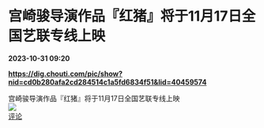 # 宫崎骏导演作品『红猪』将于11月17日全国艺联专线上映

**2023-10-31 09:20**

**https://dig.chouti.com/pic/show?nid=cd0b280afa2cd284514c1a5fd6834f51&lid=40459574**

宫崎骏导演作品『红猪』将于11月17日全国艺联专线上映  
![](https://img3.chouti.com/CHOUTI_231031_8718A759AE784C5E80B1146A888D7BCD.gif)  
[评论](https://m.chouti.com/link/40459574)